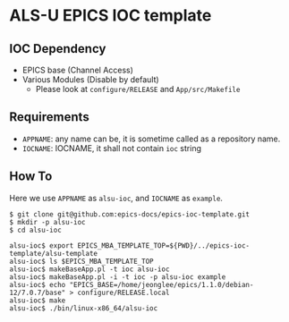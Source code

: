 # ALS-U EPICS IOC template

## IOC Dependency

* EPICS base (Channel Access)
* Various Modules (Disable by default)
	* Please look at `configure/RELEASE` and `App/src/Makefile`

## Requirements

* `APPNAME`: any name can be, it is sometime called as a repository name.
* `IOCNAME`: IOCNAME, it shall not contain `ioc` string

## How To

Here we use `APPNAME` as `alsu-ioc`, and `IOCNAME` as `example`.

```
$ git clone git@github.com:epics-docs/epics-ioc-template.git
$ mkdir -p alsu-ioc
$ cd alsu-ioc

alsu-ioc$ export EPICS_MBA_TEMPLATE_TOP=${PWD}/../epics-ioc-template/alsu-template
alsu-ioc$ ls $EPICS_MBA_TEMPLATE_TOP
alsu-ioc$ makeBaseApp.pl -t ioc alsu-ioc
alsu-ioc$ makeBaseApp.pl -i -t ioc -p alsu-ioc example
alsu-ioc$ echo "EPICS_BASE=/home/jeonglee/epics/1.1.0/debian-12/7.0.7/base" > configure/RELEASE.local
alsu-ioc$ make
alsu-ioc$ ./bin/linux-x86_64/alsu-ioc 
```
